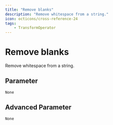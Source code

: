 ```yaml
---
title: "Remove blanks"
description: "Remove whitespace from a string."
icon: octicons/cross-reference-24
tags: 
    - TransformOperator
---
```

# Remove blanks
<!-- This file was generated - DO NOT CHANGE IT MANUALLY -->



Remove whitespace from a string.


## Parameter

`None`

## Advanced Parameter

`None`
